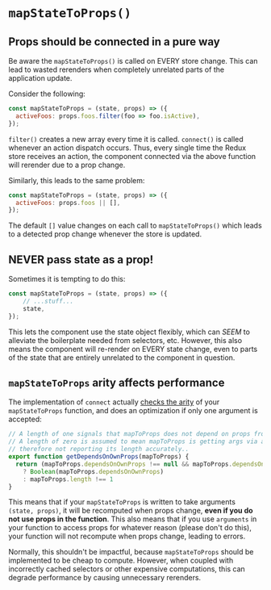 # `mapStateToProps()`

## Props should be connected in a pure way

Be aware the `mapStateToProps()` is called on EVERY store change. This can lead to wasted rerenders when completely unrelated parts of the application update.

Consider the following:

```javascript
const mapStateToProps = (state, props) => ({
  activeFoos: props.foos.filter(foo => foo.isActive),
});
```

`filter()` creates a new array every time it is called. `connect()` is called whenever an action dispatch occurs. Thus, every single time the Redux store receives an action, the component connected via the above function will rerender due to a prop change.

Similarly, this leads to the same problem:

```javascript
const mapStateToProps = (state, props) => ({
  activeFoos: props.foos || [],
});
```

The default `[]` value changes on each call to `mapStateToProps()` which leads to a detected prop change whenever the store is updated.

## NEVER pass state as a prop!

Sometimes it is tempting to do this:

```javascript
const mapStateToProps = (state, props) => ({
	// ...stuff...
	state,
});
```

This lets the component use the state object flexibly, which can *SEEM* to alleviate the boilerplate needed from selectors, etc. However, this also means the component will re-render on EVERY state change, even to parts of the state that are entirely unrelated to the component in question.

## `mapStateToProps` arity affects performance

The implementation of `connect` actually [checks the arity](https://github.com/reactjs/react-redux/blob/7bde889738b4e4716bcd5fa7acf75e2675798997/src/connect/wrapMapToProps.js#L21) of your `mapStateToProps` function, and does an optimization if only one argument is accepted:

```javascript
// A length of one signals that mapToProps does not depend on props from the parent component.
// A length of zero is assumed to mean mapToProps is getting args via arguments or ...args and
// therefore not reporting its length accurately..
export function getDependsOnOwnProps(mapToProps) {
  return (mapToProps.dependsOnOwnProps !== null && mapToProps.dependsOnOwnProps !== undefined)
    ? Boolean(mapToProps.dependsOnOwnProps)
    : mapToProps.length !== 1
}
```

This means that if your `mapStateToProps` is written to take arguments `(state, props)`, it will be recomputed when props change, **even if you do not use props in the function**. This also means that if you use `arguments` in your function to access props for whatever reason (please don't do this), your function will not recompute when props change, leading to errors.

Normally, this shouldn't be impactful, because `mapStateToProps` should be implemented to be cheap to compute. However, when coupled with incorrectly cached selectors or other expensive computations, this can degrade performance by causing unnecessary rerenders.
